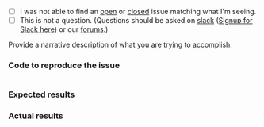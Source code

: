  - [ ] I was not able to find an [open](https://github.com/zendframework/zend-exprsesive-authentication-zendauthentication/issues?q=is%3Aopen) or [closed](https://github.com/zendframework/zend-exprsesive-authentication-zendauthentication/issues?q=is%3Aclosed) issue matching what I'm seeing.
 - [ ] This is not a question. (Questions should be asked on [slack](https://zendframework.slack.com/) ([Signup for Slack here](https://zendframework-slack.herokuapp.com/)) or our [forums](https://discourse.zendframework.com/).)

Provide a narrative description of what you are trying to accomplish.

### Code to reproduce the issue

<!-- Please provide the minimum code necessary to recreate the issue -->

```php
```

### Expected results

<!-- What do you think should have happened? -->

### Actual results

<!-- What did you actually observe? -->
